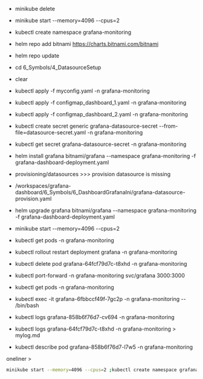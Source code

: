 - minikube delete
- minikube start --memory=4096 --cpus=2 
- kubectl create namespace grafana-monitoring 
- helm repo add bitnami https://charts.bitnami.com/bitnami  
- helm repo update 
- cd 6_Symbols/4_DatasourceSetup
- clear

- kubectl apply -f myconfig.yaml -n grafana-monitoring 

- kubectl apply -f configmap_dashboard_1.yaml -n grafana-monitoring
- kubectl apply -f configmap_dashboard_2.yaml -n grafana-monitoring

- kubectl create secret generic grafana-datasource-secret --from-file=datasource-secret.yaml -n grafana-monitoring

- kubectl get secret grafana-datasource-secret -n grafana-monitoring

- helm install grafana bitnami/grafana --namespace grafana-monitoring -f grafana-dashboard-deployment.yaml 


- provisioning/datasources >>> provision datasource is missing
- /workspaces/grafana-dashboard/6_Symbols/6_DashboardGrafanaIni/grafana-datasource-provision.yaml



- helm upgrade grafana bitnami/grafana --namespace grafana-monitoring -f grafana-dashboard-deployment.yaml 
- minikube start --memory=4096 --cpus=2 
- kubectl get pods -n grafana-monitoring
- kubectl rollout restart deployment grafana -n grafana-monitoring 
- kubectl delete pod grafana-64fcf79d7c-t8xhd  -n grafana-monitoring



- kubectl port-forward -n grafana-monitoring svc/grafana 3000:3000  



- kubectl get pods -n grafana-monitoring
- kubectl exec -it grafana-6fbbccf49f-7gc2p -n grafana-monitoring -- /bin/bash

- kubectl logs grafana-858b6f76d7-cv694  -n grafana-monitoring
- kubectl logs grafana-64fcf79d7c-t8xhd  -n grafana-monitoring > mylog.md
- kubectl describe pod grafana-858b6f76d7-l7w5  -n grafana-monitoring




oneliner > 
```bash
minikube start --memory=4096 --cpus=2 ;kubectl create namespace grafana-monitoring ; kubectl apply -f myconfig.yaml -n grafana-monitoring ;kubectl apply -f configmap_dashboard_1.yaml -n grafana-monitoring;kubectl apply -f configmap_dashboard_2.yaml -n grafana-monitoring;kubectl create secret generic grafana-datasource-secret --from-file=datasource-secret.yaml -n grafana-monitoring;helm install grafana bitnami/grafana --namespace grafana-monitoring -f grafana-dashboard-deployment.yaml;kubectl port-forward -n grafana-monitoring svc/grafana 3000:3000
````